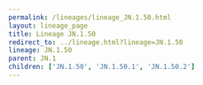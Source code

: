 ```yaml
---
permalink: /lineages/lineage_JN.1.50.html
layout: lineage_page
title: Lineage JN.1.50
redirect_to: ../lineage.html?lineage=JN.1.50
lineage: JN.1.50
parent: JN.1
children: ['JN.1.50', 'JN.1.50.1', 'JN.1.50.2']
---
```

